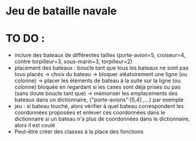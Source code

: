 # Jeu de bataille navale

# TO DO : 
- inclure des bateaux de différentes tailles (porte-avion=5, croiseur=4, contre torpilleur=3, sous-marin=3, torpilleur=2)
- placement des bateaux : boucle tant que tous les bateaux ne sont pas tous placés -> choix du
bateau -> bloquer aléatoirement une ligne (ou colonne) -> placer les éléments de bateau à la suite sur la ligne (ou
colonne) bloquée en regardant si les cases sont déjà prises ou pas (sans doute boucle tant que) -> mémoriser les
emplacements des bateaux dans un dictionnaire, {"porte-avions":[5,4] ,...} par exemple
- jeu : si bateau touché, alors vérifier à quel bateau correspondent les coordonnées proposées et enlever ces coordonnées dans le dictionnaire
si un bateau n'a plus de coordonnées dans le dictionnaire, alors il est coulé
- Peut-être créer des classes à la place des fonctions 
